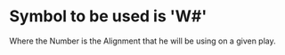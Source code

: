 # Symbol to be used is 'W#'
Where the Number is the Alignment that he will be using on a given play. 